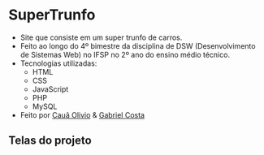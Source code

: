 # SuperTrunfo
- Site que consiste em um super trunfo de carros.
- Feito ao longo do 4º bimestre da disciplina de DSW (Desenvolvimento de Sistemas Web) no IFSP no 2º ano do ensino médio técnico. 
- Tecnologias utilizadas:
    - HTML
    - CSS
    - JavaScript
    - PHP
    - MySQL
- Feito por <a href="https://github.com/cauaolivio">Cauã Olivio</a> & <a href="https://github.com/gabrielcs04">Gabriel Costa</a>
## Telas do projeto
